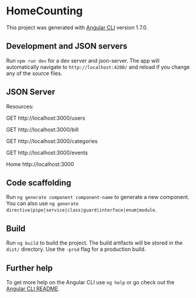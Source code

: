# HomeCounting

This project was generated with [Angular CLI](https://github.com/angular/angular-cli) version 1.7.0.

## Development and JSON servers

Run `npm run dev` for a dev server and json-server. The app will automatically navigate to `http://localhost:4200/` and reload if you change any of the source files.

## JSON Server
Resources:

GET http://localhost:3000/users

GET http://localhost:3000/bill

GET http://localhost:3000/categories

GET http://localhost:3000/events

Home http://localhost:3000

## Code scaffolding

Run `ng generate component component-name` to generate a new component. You can also use `ng generate directive|pipe|service|class|guard|interface|enum|module`.

## Build

Run `ng build` to build the project. The build artifacts will be stored in the `dist/` directory. Use the `-prod` flag for a production build.

## Further help

To get more help on the Angular CLI use `ng help` or go check out the [Angular CLI README](https://github.com/angular/angular-cli/blob/master/README.md).
